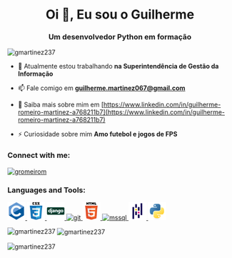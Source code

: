 <h1 align="center">Oi 👋, Eu sou o Guilherme</h1>
<h3 align="center">Um desenvolvedor Python em formação</h3>

<p align="left"> <img src="https://komarev.com/ghpvc/?username=gmartinez237&label=Profile%20views&color=0e75b6&style=flat" alt="gmartinez237" /> </p>

- 🔭 Atualmente estou trabalhando **na Superintendência de Gestão da Informação**

- 📫 Fale comigo em **guilherme.martinez067@gmail.com**

- 📄 Saiba mais sobre mim em [https://www.linkedin.com/in/guilherme-romeiro-martinez-a768211b7](https://www.linkedin.com/in/guilherme-romeiro-martinez-a768211b7)

- ⚡ Curiosidade sobre mim **Amo futebol e jogos de FPS**

<h3 align="left">Connect with me:</h3>
<p align="left">
<a href="https://instagram.com/gromeirom" target="blank"><img align="center" src="https://raw.githubusercontent.com/rahuldkjain/github-profile-readme-generator/master/src/images/icons/Social/instagram.svg" alt="gromeirom" height="30" width="40" /></a>
</p>

<h3 align="left">Languages and Tools:</h3>
<p align="left"> <a href="https://www.cprogramming.com/" target="_blank" rel="noreferrer"> <img src="https://raw.githubusercontent.com/devicons/devicon/master/icons/c/c-original.svg" alt="c" width="40" height="40"/> </a> <a href="https://www.w3schools.com/css/" target="_blank" rel="noreferrer"> <img src="https://raw.githubusercontent.com/devicons/devicon/master/icons/css3/css3-original-wordmark.svg" alt="css3" width="40" height="40"/> </a> <a href="https://www.djangoproject.com/" target="_blank" rel="noreferrer"> <img src="https://raw.githubusercontent.com/devicons/devicon/master/icons/django/django-original.svg" alt="django" width="40" height="40"/> </a> <a href="https://git-scm.com/" target="_blank" rel="noreferrer"> <img src="https://www.vectorlogo.zone/logos/git-scm/git-scm-icon.svg" alt="git" width="40" height="40"/> </a> <a href="https://www.w3.org/html/" target="_blank" rel="noreferrer"> <img src="https://raw.githubusercontent.com/devicons/devicon/master/icons/html5/html5-original-wordmark.svg" alt="html5" width="40" height="40"/> </a> <a href="https://www.microsoft.com/en-us/sql-server" target="_blank" rel="noreferrer"> <img src="https://www.svgrepo.com/show/303229/microsoft-sql-server-logo.svg" alt="mssql" width="40" height="40"/> </a> <a href="https://pandas.pydata.org/" target="_blank" rel="noreferrer"> <img src="https://raw.githubusercontent.com/devicons/devicon/2ae2a900d2f041da66e950e4d48052658d850630/icons/pandas/pandas-original.svg" alt="pandas" width="40" height="40"/> </a> <a href="https://www.python.org" target="_blank" rel="noreferrer"> <img src="https://raw.githubusercontent.com/devicons/devicon/master/icons/python/python-original.svg" alt="python" width="40" height="40"/> </a> </p>

<p><img align="left" src="https://github-readme-stats.vercel.app/api/top-langs?username=gmartinez237&show_icons=true&locale=en&layout=compact" alt="gmartinez237" /></p>

<p>&nbsp;<img align="center" src="https://github-readme-stats.vercel.app/api?username=gmartinez237&show_icons=true&locale=en" alt="gmartinez237" /></p>

<p><img align="center" src="https://github-readme-streak-stats.herokuapp.com/?user=gmartinez237&" alt="gmartinez237" /></p>


